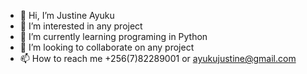- 👋 Hi, I’m Justine Ayuku
- 👀 I’m interested in any project
- 🌱 I’m currently learning programing in Python
- 💞️ I’m looking to collaborate on any project
- 📫 How to reach me +256(7)82289001 or ayukujustine@gmail.com


<!---
ayuku-max/ayuku-max is a ✨ special ✨ repository because its `README.md` (this file) appears on your GitHub profile.
You can click the Preview link to take a look at your changes.
--->
